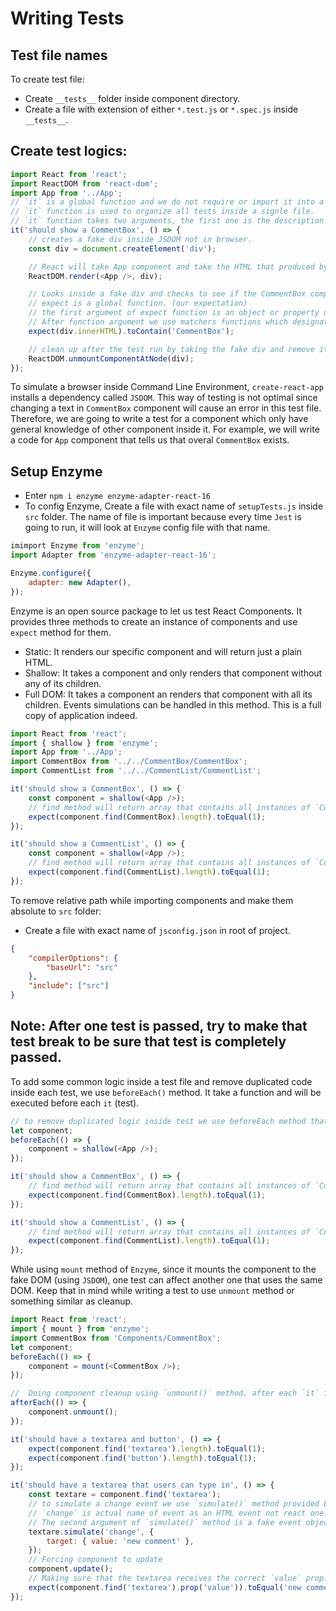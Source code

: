 # Writing Tests

## Test file names

To create test file:

- Create `__tests__` folder inside component directory.
- Create a file with extension of either `*.test.js` or `*.spec.js` inside `__tests__`.

## Create test logics:

```JavaScript
import React from 'react';
import ReactDOM from 'react-dom';
import App from '../App';
// `it` is a global function and we do not require or import it into a test file.
// `it` function is used to organize all tests inside a signle file.
// `it` function takes two arguments, the first one is the description of test we are going to write and the second one is a function that contains test logics we write.
it('should show a CommentBox', () => {
	// creates a fake div inside JSDOM not in browser.
	const div = document.createElement('div');

	// React will take App component and take the HTML that produced by that component and stick it into the fake dive we have already created.
	ReactDOM.render(<App />, div);

	// Looks inside a fake div and checks to see if the CommentBox component exists.
	// expect is a global function. (our expectation)
	// the first argument of expect function is an object or property or value we are going to verify or inspect.
	// After function argument we use matchers functions which designates how we want to inspect the value. The matcher might have an argument or not. The argument is a value which we are going to expect to see.
	expect(div.innerHTML).toContain('CommentBox');

	// clean up after the test run by taking the fake div and remove it to improve performance of tests.
	ReactDOM.unmountComponentAtNode(div);
});

```

To simulate a browser inside Command Line Environment, `create-react-app` installs a dependency called `JSDOM`.
This way of testing is not optimal since changing a text in `CommentBox` component will cause an error in this test file. Therefore, we are going to write a test for a component which only have general knowledge of other component inside it. For example, we will write a code for `App` component that tells us that overal `CommentBox` exists.

## Setup Enzyme

- Enter `npm i enzyme enzyme-adapter-react-16`
- To config Enzyme, Create a file with exact name of `setupTests.js` inside `src` folder. The name of file is important because every time `Jest` is going to run, it will look at `Enzyme` config file with that name.

```JavaScript
imimport Enzyme from 'enzyme';
import Adapter from 'enzyme-adapter-react-16';

Enzyme.configure({
	adapter: new Adapter(),
});
```

Enzyme is an open source package to let us test React Components. It provides three methods to create an instance of components and use `expect` method for them.

- Static: It renders our specific component and will return just a plain HTML.
- Shallow: It takes a component and only renders that component without any of its children.
- Full DOM: It takes a component an renders that component with all its children. Events simulations can be handled in this method. This is a full copy of application indeed.

```JavaScript
import React from 'react';
import { shallow } from 'enzyme';
import App from '../App';
import CommentBox from '../../CommentBox/CommentBox';
import CommentList from '../../CommentList/CommentList';

it('should show a CommentBox', () => {
	const component = shallow(<App />);
	// find method will return array that contains all instances of `CommentBox`
	expect(component.find(CommentBox).length).toEqual(1);
});

it('should show a CommentList', () => {
	const component = shallow(<App />);
	// find method will return array that contains all instances of `CommentBox`
	expect(component.find(CommentList).length).toEqual(1);
});

```

To remove relative path while importing components and make them absolute to `src` folder:

- Create a file with exact name of `jsconfig.json` in root of project.

```json
{
	"compilerOptions": {
		"baseUrl": "src"
	},
	"include": ["src"]
}
```

## Note: After one test is passed, try to make that test break to be sure that test is completely passed.

To add some common logic inside a test file and remove duplicated code inside each test, we use `beforeEach()` method. It take a function and will be executed before each `it` (test).

```JavaScript
// to remove duplicated logic inside test we use beforeEach method that belongs to `jest`. Any logic inside beforeEach will be executed before each `it` test.
let component;
beforeEach(() => {
	component = shallow(<App />);
});

it('should show a CommentBox', () => {
	// find method will return array that contains all instances of `CommentBox`
	expect(component.find(CommentBox).length).toEqual(1);
});

it('should show a CommentList', () => {
	// find method will return array that contains all instances of `CommentList`
	expect(component.find(CommentList).length).toEqual(1);
});

```

While using `mount` method of `Enzyme`, since it mounts the component to the fake DOM (using `JSDOM`), one test can affect another one that uses the same DOM. Keep that in mind while writing a test to use `unmount` method or something similar as cleanup.

```JavaScript
import React from 'react';
import { mount } from 'enzyme';
import CommentBox from 'Components/CommentBox';
let component;
beforeEach(() => {
	component = mount(<CommentBox />);
});

//  Doing component cleanup using `unmount()` method. after each `it` function in this file.
afterEach(() => {
	component.unmount();
});

it('should have a textarea and button', () => {
	expect(component.find('textarea').length).toEqual(1);
	expect(component.find('button').length).toEqual(1);
});

it('should have a textarea that users can type in', () => {
	const textare = component.find('textarea');
	// to simulate a change event we use `simulate()` method provided by Enzyme.
	// `change` is actual name of event as an HTML event not react one.
	// The second argument of `simulate()` method is a fake event object which acts like a `event.target.value or `{target: { value: 'new comment' }}`
	textare.simulate('change', {
		target: { value: 'new comment' },
	});
	// Forcing component to update
	component.update();
	// Making sure that the textarea receives the correct `value` prop.
	expect(component.find('textarea').prop('value')).toEqual('new comment');
});


```
